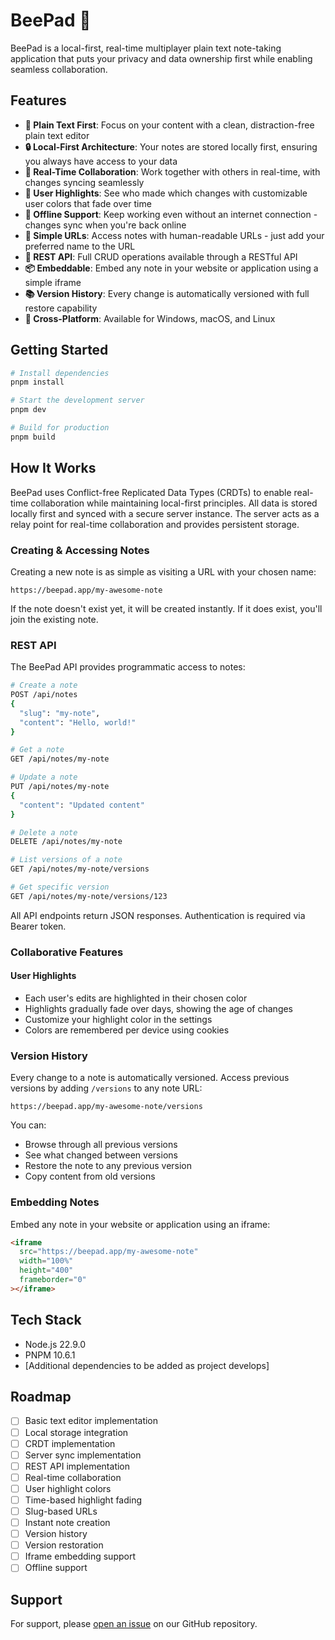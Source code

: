 # BeePad 🐝

BeePad is a local-first, real-time multiplayer plain text note-taking application that puts your privacy and data ownership first while enabling seamless collaboration.

## Features

- **📝 Plain Text First**: Focus on your content with a clean, distraction-free plain text editor
- **🔒 Local-First Architecture**: Your notes are stored locally first, ensuring you always have access to your data
- **👥 Real-Time Collaboration**: Work together with others in real-time, with changes syncing seamlessly
- **🎨 User Highlights**: See who made which changes with customizable user colors that fade over time
- **🔄 Offline Support**: Keep working even without an internet connection - changes sync when you're back online
- **🔗 Simple URLs**: Access notes with human-readable URLs - just add your preferred name to the URL
- **🔌 REST API**: Full CRUD operations available through a RESTful API
- **📦 Embeddable**: Embed any note in your website or application using a simple iframe
- **📚 Version History**: Every change is automatically versioned with full restore capability
- **📱 Cross-Platform**: Available for Windows, macOS, and Linux

## Getting Started

```bash
# Install dependencies
pnpm install

# Start the development server
pnpm dev

# Build for production
pnpm build
```

## How It Works

BeePad uses Conflict-free Replicated Data Types (CRDTs) to enable real-time collaboration while maintaining local-first principles. All data is stored locally first and synced with a secure server instance. The server acts as a relay point for real-time collaboration and provides persistent storage.

### Creating & Accessing Notes

Creating a new note is as simple as visiting a URL with your chosen name:

```
https://beepad.app/my-awesome-note
```

If the note doesn't exist yet, it will be created instantly. If it does exist, you'll join the existing note.

### REST API

The BeePad API provides programmatic access to notes:

```bash
# Create a note
POST /api/notes
{
  "slug": "my-note",
  "content": "Hello, world!"
}

# Get a note
GET /api/notes/my-note

# Update a note
PUT /api/notes/my-note
{
  "content": "Updated content"
}

# Delete a note
DELETE /api/notes/my-note

# List versions of a note
GET /api/notes/my-note/versions

# Get specific version
GET /api/notes/my-note/versions/123
```

All API endpoints return JSON responses. Authentication is required via Bearer token.

### Collaborative Features

#### User Highlights
- Each user's edits are highlighted in their chosen color
- Highlights gradually fade over days, showing the age of changes
- Customize your highlight color in the settings
- Colors are remembered per device using cookies

### Version History

Every change to a note is automatically versioned. Access previous versions by adding `/versions` to any note URL:

```
https://beepad.app/my-awesome-note/versions
```

You can:
- Browse through all previous versions
- See what changed between versions
- Restore the note to any previous version
- Copy content from old versions

### Embedding Notes

Embed any note in your website or application using an iframe:

```html
<iframe 
  src="https://beepad.app/my-awesome-note"
  width="100%"
  height="400"
  frameborder="0"
></iframe>
```

## Tech Stack

- Node.js 22.9.0
- PNPM 10.6.1
- [Additional dependencies to be added as project develops]

## Roadmap

- [ ] Basic text editor implementation
- [ ] Local storage integration
- [ ] CRDT implementation
- [ ] Server sync implementation
- [ ] REST API implementation
- [ ] Real-time collaboration
- [ ] User highlight colors
- [ ] Time-based highlight fading
- [ ] Slug-based URLs
- [ ] Instant note creation
- [ ] Version history
- [ ] Version restoration
- [ ] Iframe embedding support
- [ ] Offline support

## Support

For support, please [open an issue](https://github.com/pinepeakdigital/beepad/issues) on our GitHub repository.
